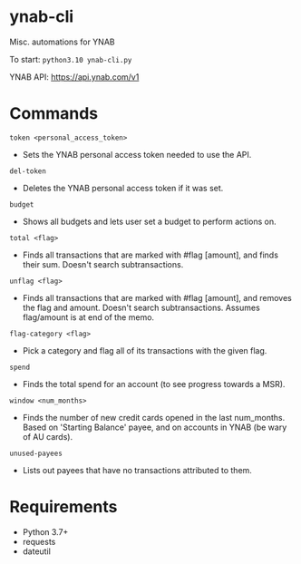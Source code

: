 # ynab-cli
Misc. automations for YNAB

To start: `python3.10 ynab-cli.py`

YNAB API: https://api.ynab.com/v1

# Commands
`token <personal_access_token>`
- Sets the YNAB personal access token needed to use the API.

`del-token`
- Deletes the YNAB personal access token if it was set.

`budget`
- Shows all budgets and lets user set a budget to perform actions on.

`total <flag>`
- Finds all transactions that are marked with #flag [amount], and finds their sum. Doesn't search subtransactions.

`unflag <flag>`
- Finds all transactions that are marked with #flag [amount], and removes the flag and amount. Doesn't search subtransactions. Assumes flag/amount is at end of the memo.

`flag-category <flag>`
- Pick a category and flag all of its transactions with the given flag.

`spend`
- Finds the total spend for an account (to see progress towards a MSR).

`window <num_months>`
- Finds the number of new credit cards opened in the last num_months. Based on 'Starting Balance' payee, and on accounts in YNAB (be wary of AU cards).

`unused-payees`
- Lists out payees that have no transactions attributed to them.


# Requirements
- Python 3.7+
- requests
- dateutil
